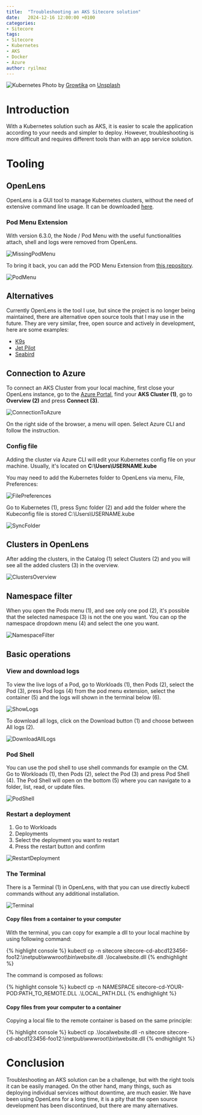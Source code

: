 ```yaml
---
title:  "Troubleshooting an AKS Sitecore solution"
date:   2024-12-16 12:00:00 +0100
categories:
- Sitecore
tags:
- Sitecore
- Kubernetes
- AKS
- Docker
- Azure
author: ryilmaz
---
```


![Kubernetes](../files/2024/12/20/kubernetes.jpg "Kubernetes")
Photo by <a href="https://unsplash.com/@growtika?utm_content=creditCopyText&utm_medium=referral&utm_source=unsplash">Growtika</a> on <a href="https://unsplash.com/photos/a-group-of-blue-boxes-ZfVyuV8l7WU?utm_content=creditCopyText&utm_medium=referral&utm_source=unsplash">Unsplash</a>

# Introduction
With a Kubernetes solution such as AKS, it is easier to scale the application according to your needs and simpler to deploy. However, troubleshooting is more difficult and requires different tools than with an app service solution.

# Tooling

## OpenLens
OpenLens is a GUI tool to manage Kubernetes clusters, without the need of extensive command line usage. It can be downloaded [here](https://github.com/MuhammedKalkan/OpenLens/releases).

### Pod Menu Extension 
With version 6.3.0, the Node / Pod Menu with the useful functionalities attach, shell and logs were removed from OpenLens.

![MissingPodMenu](../files/2024/12/20/missing-pod-menu.png "Missing pod menu")

To bring it back, you can add the POD Menu Extension from [this repository](https://github.com/alebcay/openlens-node-pod-menu).

![PodMenu](../files/2024/12/20/pod-menu.png "Pod menu")

## Alternatives
Currently OpenLens is the tool I use, but since the project is no longer being maintained, there are alternative open source tools that I may use in the future. They are very similar, free, open source and actively in development, here are some examples:

* [K9s](https://github.com/derailed/k9s)
* [Jet Pilot](https://github.com/unxsist/jet-pilot)
* [Seabird](https://github.com/getseabird/seabird)

## Connection to Azure
To connect an AKS Cluster from your local machine, first close your OpenLens instance, go to the [Azure Portal](https://portal.azure.com), find your **AKS Cluster (1)**, go to **Overview (2)** and press **Connect (3)**.

![ConnectionToAzure](../files/2024/12/20/connection-to-azure.png "Connection to Azure")

On the right side of the browser, a menu will open. Select Azure CLI and follow the instruction.

### Config file
Adding the cluster via Azure CLI will edit your Kubernetes config file on your machine. Usually, it's located on **C:\Users\USERNAME\.kube**

You may need to add the Kubernetes folder to OpenLens via menu, File, Preferences:

![FilePreferences](../files/2024/12/20/file-preferences.png "File - Preferences")

Go to Kubernetes (1), press Sync folder (2) and add the folder where the Kubeconfig file is stored C:\Users\USERNAME\.kube

![SyncFolder](../files/2024/12/20/sync-folder.png "Sync folder")

## Clusters in OpenLens
After adding the clusters, in the Catalog (1) select Clusters (2) and you will see all the added clusters (3) in the overview.

![ClustersOverview](../files/2024/12/20/clusters-overview.png "Clusters overview")

## Namespace filter
When you open the Pods menu (1), and see only one pod (2), it's possible that the selected namespace (3) is not the one you want. You can op the namespace dropdown menu (4) and select the one you want.

![NamespaceFilter](../files/2024/12/20/namespace-filter.png "Namespace filter")

## Basic operations

### View and download logs
To view the live logs of a Pod, go to Workloads (1), then Pods (2), select the Pod (3), press Pod logs (4) from the pod menu extension, select the container (5) and the logs will shown in the terminal below (6).

![ShowLogs](../files/2024/12/20/show-logs.png "Show logs")

To download all logs, click on the Download button (1) and choose between All logs (2).

![DownloadAllLogs](../files/2024/12/20/download-all-logs.png "Download all logs")

### Pod Shell
You can use the pod shell to use shell commands for example on the CM. Go to Workloads (1), then Pods (2), select the Pod (3) and press Pod Shell (4). The Pod Shell will open on the bottom (5) where you can navigate to a folder, list, read, or update files.

![PodShell](../files/2024/12/20/pod-shell.png "Pod shell")

### Restart a deployment

1. Go to Workloads
2. Deployments
3. Select the deployment you want to restart
4. Press the restart button and confirm

![RestartDeployment](../files/2024/12/20/restart-deployment.png "Restart a deployment")

### The Terminal
There is a Terminal (1) in OpenLens, with that you can use directly kubectl commands without any additional installation.

![Terminal](../files/2024/12/20/terminal.png "Terminal")

#### Copy files from a container to your computer
With the terminal, you can copy for example a dll to your local machine by using following command:

{% highlight console %}
kubectl cp -n sitecore sitecore-cd-abcd123456-foo12:\inetpub\wwwroot\bin\website.dll .\localwebsite.dll
{% endhighlight %}

The command is composed as follows:

{% highlight console %}
kubectl cp -n NAMESPACE sitecore-cd-YOUR-POD:PATH_TO_REMOTE.DLL .\LOCAL_PATH.DLL
{% endhighlight %}

#### Copy files from your computer to a container
Copying a local file to the remote container is based on the same principle:

{% highlight console %}
kubectl cp .\localwebsite.dll -n sitecore sitecore-cd-abcd123456-foo12:\inetpub\wwwroot\bin\website.dll
{% endhighlight %}

# Conclusion
Troubleshooting an AKS solution can be a challenge, but with the right tools it can be easily managed. On the other hand, many things, such as deploying individual services without downtime, are much easier. We have been using OpenLens for a long time, it is a pity that the open source development has been discontinued, but there are many alternatives.
